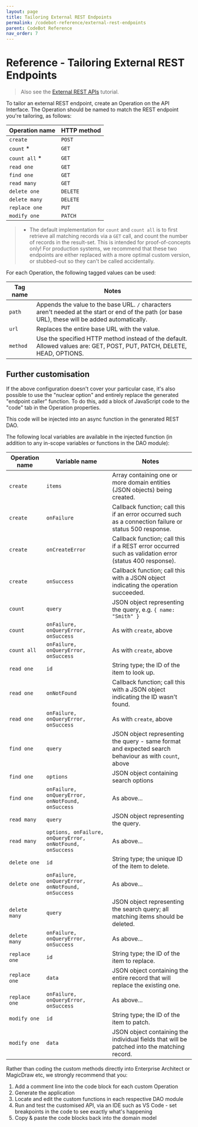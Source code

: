```yaml
---
layout: page
title: Tailoring External REST Endpoints
permalink: /codebot-reference/external-rest-endpoints
parent: CodeBot Reference
nav_order: 7
---
```


# Reference - Tailoring External REST Endpoints

> Also see the [External REST APIs](../../codegen-process-guide/system-integration/crud-rest-apis) tutorial.

To tailor an external REST endpoint, create an Operation on the API Interface. The Operation should be named to match the REST endpoint you're tailoring, as follows:

| Operation name | HTTP method |
| -------------- | ----------- |
| `create`       | `POST`      |
| `count` *      | `GET`       |
| `count all` *  | `GET`       |
| `read one`     | `GET`       |
| `find one`     | `GET`       |
| `read many`    | `GET`       |
| `delete one`   | `DELETE`    |
| `delete many`  | `DELETE`    |
| `replace one`  | `PUT`       |
| `modify one`   | `PATCH`     |

> * The default implementation for `count` and `count all` is to first retrieve all matching records via a `GET` call, and count the number of records in the result-set. This is intended for proof-of-concepts only! For production systems, we recommend that these two endpoints are either replaced with a more optimal custom version, or stubbed-out so they can't be called accidentally.

For each Operation, the following tagged values can be used:

| Tag name          | Notes |
| ------------- | ----------- |
| `path`      | Appends the value to the base URL. `/` characters aren't needed at the start or end of the path (or base URL), these will be added automatically. |
| `url`       | Replaces the entire base URL with the value. |
| `method`    | Use the specified HTTP method instead of the default. Allowed values are: GET, POST, PUT, PATCH, DELETE, HEAD, OPTIONS. |

## Further customisation

If the above configuration doesn't cover your particular case, it's also possible to use the "nuclear option" and entirely replace the generated "endpoint caller" function. To do this, add a block of JavaScript code to the "code" tab in the Operation properties.

This code will be injected into an async function in the generated REST DAO.

The following local variables are available in the injected function (in addition to any in-scope variables or functions in the DAO module):


| Operation name | Variable name | Notes |
| -------------- | ----------- | ------- |
| `create`       | `items`     | Array containing one or more domain entities (JSON objects) being created. |
| `create`       | `onFailure` | Callback function; call this if an error occurred such as a connection failure or status 500 response. |
| `create`       | `onCreateError` | Callback function; call this if a REST error occurred such as validation error (status 400 response). |
| `create`       | `onSuccess` | Callback function; call this with a JSON object indicating the operation succeeded. |
| `count`        | `query`     | JSON object representing the query, e.g. `{ name: "Smith" }` |
| `count`        | `onFailure, onQueryError, onSuccess`     | As with `create`, above |
| `count all`    | `onFailure, onQueryError, onSuccess`     | As with `create`, above |
| `read one`     | `id`         | String type; the ID of the item to look up.  |
| `read one`     | `onNotFound` | Callback function; call this with a JSON object indicating the ID wasn't found. |
| `read one`     | `onFailure, onQueryError, onSuccess`     | As with `create`, above  |
| `find one`     | `query`      | JSON object representing the query - same format and expected search behaviour as with `count`, above |
| `find one`     | `options`    | JSON object containing search options |
| `find one`     | `onFailure, onQueryError, onNotFound, onSuccess` | As above... |
| `read many`    | `query`      | JSON object representing the query. |
| `read many`    | `options, onFailure, onQueryError, onNotFound, onSuccess` | As above... |
| `delete one`   | `id`         | String type; the unique ID of the item to delete. |
| `delete one`   | `onFailure, onQueryError, onNotFound, onSuccess` | As above... |
| `delete many`  | `query`     | JSON object representing the search query; all matching items should be deleted.  |
| `delete many`  | `onFailure, onQueryError, onSuccess`     | As above... |
| `replace one`  | `id`        | String type; the ID of the item to replace. |
| `replace one`  | `data`      | JSON object containing the entire record that will replace the existing one. |
| `replace one`  | `onFailure, onQueryError, onSuccess` | As above... |
| `modify one`   | `id`     | String type; the ID of the item to patch. |
| `modify one`   | `data`     | JSON object containing the individual fields that will be patched into the matching record. |

Rather than coding the custom methods directly into Enterprise Architect or MagicDraw etc, we strongly recommend that you:

1. Add a comment line into the code block for each custom Operation
2. Generate the application
3. Locate and edit the custom functions in each respective DAO module
4. Run and test the customised API, via an IDE such as VS Code - set breakpoints in the code to see exactly what's happening
5. Copy & paste the code blocks back into the domain model
